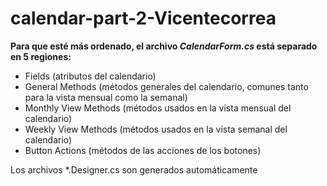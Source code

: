 # calendar-part-2-Vicentecorrea

**Para que esté más ordenado, el archivo *CalendarForm.cs* está separado en 5 regiones:**

* Fields (atributos del calendario)
* General Methods (métodos generales del calendario, comunes tanto para la vista mensual como la semanal)
* Monthly View Methods (métodos usados en la vista mensual del calendario)
* Weekly View Methods (métodos usados en la vista semanal del calendario)
* Button Actions (métodos de las acciones de los botones)

Los archivos *.Designer.cs son generados automáticamente